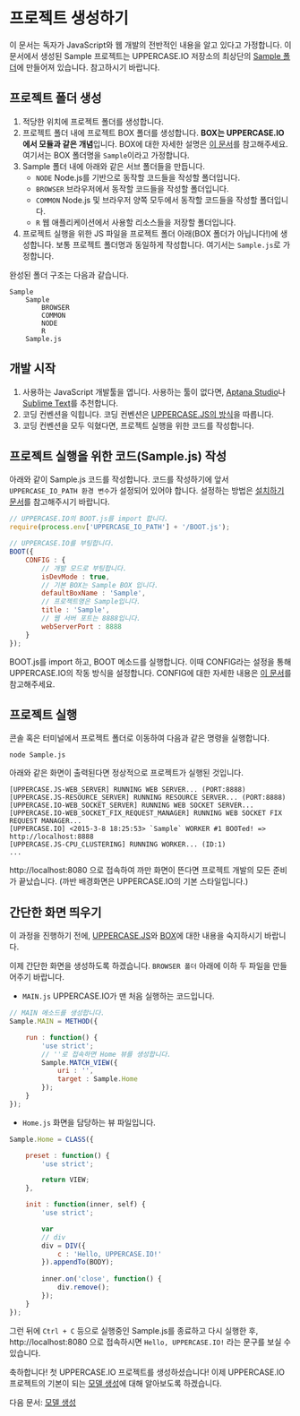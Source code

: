 # 프로젝트 생성하기
이 문서는 독자가 JavaScript와 웹 개발의 전반적인 내용을 알고 있다고 가정합니다. 이 문서에서 생성된 Sample 프로젝트는 UPPERCASE.IO 저장소의 최상단의 [Sample 폴더](https://github.com/Hanul/UPPERCASE.IO/tree/master/Sample)에 만들어져 있습니다. 참고하시기 바랍니다.

## 프로젝트 폴더 생성
1. 적당한 위치에 프로젝트 폴더를 생성합니다.
2. 프로젝트 폴더 내에 프로젝트 BOX 폴더를 생성합니다. **BOX는 UPPERCASE.IO에서 모듈과 같은 개념**입니다. BOX에 대한 자세한 설명은 [이 문서](BOX.md)를 참고해주세요. 여기서는 BOX 폴더명을 `Sample`이라고 가정합니다.
2. Sample 폴더 내에 아래와 같은 서브 폴더들을 만듭니다.
	* `NODE` Node.js를 기반으로 동작할 코드들을 작성할 폴더입니다.
	* `BROWSER` 브라우저에서 동작할 코드들을 작성할 폴더입니다.
	* `COMMON` Node.js 및 브라우저 양쪽 모두에서 동작할 코드들을 작성할 폴더입니다.
	* `R` 웹 애플리케이션에서 사용할 리소스들을 저장할 폴더입니다.
3. 프로젝트 실행을 위한 JS 파일을 프로젝트 폴더 아래(BOX 폴더가 아닙니다!)에 생성합니다. 보통 프로젝트 폴더명과 동일하게 작성합니다. 여기서는 `Sample.js`로 가정합니다.

완성된 폴더 구조는 다음과 같습니다.
```
Sample
	Sample
    	BROWSER
        COMMON
        NODE
        R
    Sample.js
```

## 개발 시작
1. 사용하는 JavaScript 개발툴을 엽니다. 사용하는 툴이 없다면, [Aptana Studio](http://www.aptana.com)나 [Sublime Text](http://www.sublimetext.com)를 추천합니다.
2. 코딩 컨벤션을 익힙니다. 코딩 컨벤션은 [UPPERCASE.JS의 방식](https://github.com/Hanul/UPPERCASE.JS/blob/master/DOC/KR/CONVENTION.md)을 따릅니다.
3. 코딩 컨벤션을 모두 익혔다면, 프로젝트 실행을 위한 코드를 작성합니다.

## 프로젝트 실행을 위한 코드(Sample.js) 작성
아래와 같이 Sample.js 코드를 작성합니다. 코드를 작성하기에 앞서 `UPPERCASE_IO_PATH 환경 변수`가 설정되어 있어야 합니다. 설정하는 방법은 [설치하기 문서](INSTALL.md)를 참고해주시기 바랍니다.
```javascript
// UPPERCASE.IO의 BOOT.js를 import 합니다.
require(process.env['UPPERCASE_IO_PATH'] + '/BOOT.js');

// UPPERCASE.IO를 부팅합니다.
BOOT({
	CONFIG : {
		// 개발 모드로 부팅합니다.
        isDevMode : true,
        // 기본 BOX는 Sample BOX 입니다.
		defaultBoxName : 'Sample',
		// 프로젝트명은 Sample입니다.
        title : 'Sample',
        // 웹 서버 포트는 8888입니다.
		webServerPort : 8888
	}
});
```
BOOT.js를 import 하고, BOOT 메소드를 실행합니다. 이때 CONFIG라는 설정을 통해 UPPERCASE.IO의 작동 방식을 설정합니다. CONFIG에 대한 자세한 내용은 [이 문서](CONFIG.md)를 참고해주세요.

## 프로젝트 실행
콘솔 혹은 터미널에서 프로젝트 폴더로 이동하여 다음과 같은 명령을 실행합니다.
```
node Sample.js
```
아래와 같은 화면이 출력된다면 정상적으로 프로젝트가 실행된 것입니다.
```
[UPPERCASE.JS-WEB_SERVER] RUNNING WEB SERVER... (PORT:8888)
[UPPERCASE.JS-RESOURCE_SERVER] RUNNING RESOURCE SERVER... (PORT:8888)
[UPPERCASE.IO-WEB_SOCKET_SERVER] RUNNING WEB SOCKET SERVER...
[UPPERCASE.IO-WEB_SOCKET_FIX_REQUEST_MANAGER] RUNNING WEB SOCKET FIX REQUEST MANAGER...
[UPPERCASE.IO] <2015-3-8 18:25:53> `Sample` WORKER #1 BOOTed! => http://localhost:8888
[UPPERCASE.JS-CPU_CLUSTERING] RUNNING WORKER... (ID:1)
...
```
http://localhost:8080 으로 접속하여 까만 화면이 뜬다면 프로젝트 개발의 모든 준비가 끝났습니다. (까반 배경화면은 UPPERCASE.IO의 기본 스타일입니다.)

## 간단한 화면 띄우기
이 과정을 진행하기 전에, [UPPERCASE.JS](UPPERCASE.JS.)와 [BOX](BOX.md)에 대한 내용을 숙지하시기 바랍니다.

이제 간단한 화면을 생성하도록 하겠습니다. `BROWSER 폴더` 아래에 이하 두 파일을 만들어주기 바랍니다.
* `MAIN.js` UPPERCASE.IO가 맨 처음 실행하는 코드입니다.
```javascript
// MAIN 메소드를 생성합니다.
Sample.MAIN = METHOD({

	run : function() {
		'use strict';
		// ''로 접속하면 Home 뷰를 생성합니다.
		Sample.MATCH_VIEW({
			uri : '',
			target : Sample.Home
		});
	}
});
```

* `Home.js` 화면을 담당하는 뷰 파일입니다.
```javascript
Sample.Home = CLASS({

	preset : function() {
		'use strict';

		return VIEW;
	},

	init : function(inner, self) {
		'use strict';

		var
		// div
		div = DIV({
			c : 'Hello, UPPERCASE.IO!'
		}).appendTo(BODY);
		
		inner.on('close', function() {
			div.remove();
		});
	}
});
```

그런 뒤에 `Ctrl + C` 등으로 실행중인 Sample.js를 종료하고 다시 실행한 후, http://localhost:8080 으로 접속하시면 `Hello, UPPERCASE.IO!` 라는 문구를 보실 수 있습니다.

축하합니다! 첫 UPPERCASE.IO 프로젝트를 생성하셨습니다! 이제 UPPERCASE.IO 프로젝트의 기본이 되는 [모델 생성](CREATE_MODEL.md)에 대해 알아보도록 하겠습니다.

다음 문서: [모델 생성](CREATE_MODEL.md)